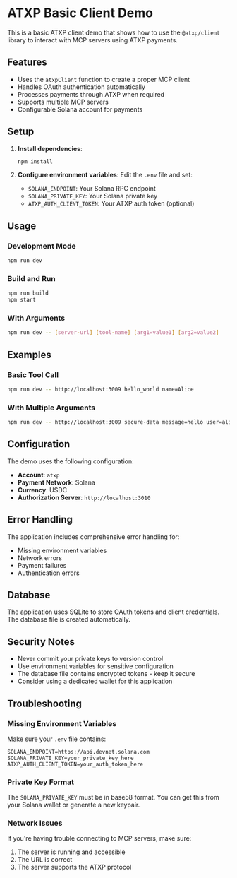 # ATXP Basic Client Demo

This is a basic ATXP client demo that shows how to use the `@atxp/client` library to interact with MCP servers using ATXP payments.

## Features

- Uses the `atxpClient` function to create a proper MCP client
- Handles OAuth authentication automatically
- Processes payments through ATXP when required
- Supports multiple MCP servers
- Configurable Solana account for payments

## Setup

1. **Install dependencies**:
   ```bash
   npm install
   ```

2. **Configure environment variables**:
   Edit the `.env` file and set:
   - `SOLANA_ENDPOINT`: Your Solana RPC endpoint
   - `SOLANA_PRIVATE_KEY`: Your Solana private key
   - `ATXP_AUTH_CLIENT_TOKEN`: Your ATXP auth token (optional)

## Usage

### Development Mode
```bash
npm run dev
```

### Build and Run
```bash
npm run build
npm start
```

### With Arguments
```bash
npm run dev -- [server-url] [tool-name] [arg1=value1] [arg2=value2]
```

## Examples

### Basic Tool Call
```bash
npm run dev -- http://localhost:3009 hello_world name=Alice
```

### With Multiple Arguments
```bash
npm run dev -- http://localhost:3009 secure-data message=hello user=alice
```

## Configuration

The demo uses the following configuration:
- **Account**: `atxp`
- **Payment Network**: Solana
- **Currency**: USDC
- **Authorization Server**: `http://localhost:3010`

## Error Handling

The application includes comprehensive error handling for:
- Missing environment variables
- Network errors
- Payment failures
- Authentication errors

## Database

The application uses SQLite to store OAuth tokens and client credentials. The database file is created automatically.

## Security Notes

- Never commit your private keys to version control
- Use environment variables for sensitive configuration
- The database file contains encrypted tokens - keep it secure
- Consider using a dedicated wallet for this application

## Troubleshooting

### Missing Environment Variables
Make sure your `.env` file contains:
```
SOLANA_ENDPOINT=https://api.devnet.solana.com
SOLANA_PRIVATE_KEY=your_private_key_here
ATXP_AUTH_CLIENT_TOKEN=your_auth_token_here
```

### Private Key Format
The `SOLANA_PRIVATE_KEY` must be in base58 format. You can get this from your Solana wallet or generate a new keypair.

### Network Issues
If you're having trouble connecting to MCP servers, make sure:
1. The server is running and accessible
2. The URL is correct
3. The server supports the ATXP protocol
